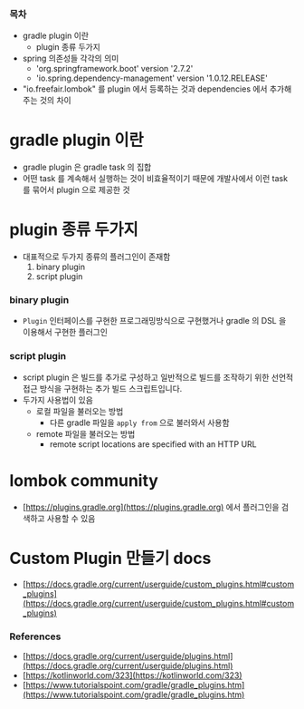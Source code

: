 ### 목차

- gradle plugin 이란
  - plugin 종류 두가지
- spring 의존성들 각각의 의미
  - 'org.springframework.boot' version '2.7.2'
  - 'io.spring.dependency-management' version '1.0.12.RELEASE'
- "io.freefair.lombok" 를 plugin 에서 등록하는 것과 dependencies 에서 추가해주는 것의 차이
   
# gradle plugin 이란

- gradle plugin 은 gradle task 의 집합
- 어떤 task 를 계속해서 실행하는 것이 비효율적이기 때문에 개발사에서 이런 task 를 묶어서 plugin 으로 제공한 것

# plugin 종류 두가지

- 대표적으로 두가지 종류의 플러그인이 존재함
  1. binary plugin
  2. script plugin

### binary plugin

- `Plugin` 인터페이스를 구현한 프로그래밍방식으로 구현했거나 gradle 의 DSL 을 이용해서 구현한 플러그인

### script plugin

- script plugin 은 빌드를 추가로 구성하고 일반적으로 빌드를 조작하기 위한 선언적 접근 방식을 구현하는 추가 빌드 스크립트입니다.
- 두가지 사용법이 있음
  - 로컬 파일을 불러오는 방법
    - 다른 gradle 파일을 `apply from` 으로 불러와서 사용함
  - remote 파일을 불러오는 방법
    - remote script locations are specified with an HTTP URL

# lombok community

- [https://plugins.gradle.org](https://plugins.gradle.org) 에서 플러그인을 검색하고 사용할 수 있음

# Custom Plugin 만들기 docs 

- [https://docs.gradle.org/current/userguide/custom_plugins.html#custom_plugins](https://docs.gradle.org/current/userguide/custom_plugins.html#custom_plugins)

### References

- [https://docs.gradle.org/current/userguide/plugins.html](https://docs.gradle.org/current/userguide/plugins.html)
- [https://kotlinworld.com/323](https://kotlinworld.com/323)
- [https://www.tutorialspoint.com/gradle/gradle_plugins.htm](https://www.tutorialspoint.com/gradle/gradle_plugins.htm)